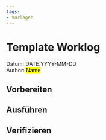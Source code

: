 ```yaml
---
tags:
- Vorlagen
---
```

# Template Worklog

Datum: DATE:YYYY-MM-DD\
Author: <mark>Name</mark>

## Vorbereiten

## Ausführen

## Verifizieren

